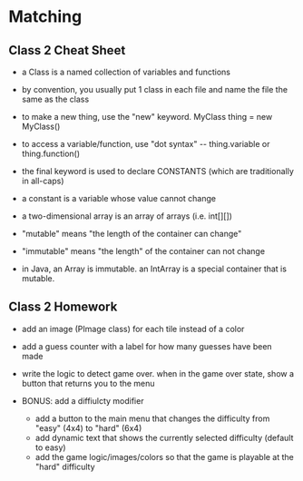 # Matching

Class 2 Cheat Sheet
------------------------------------------------------------------------
* a Class is a named collection of variables and functions
* by convention, you usually put 1 class in each file and name the file the same as the class
* to make a new thing, use the "new" keyword.  MyClass thing = new MyClass()
* to access a variable/function, use "dot syntax" -- thing.variable or thing.function()

* the final keyword is used to declare CONSTANTS (which are traditionally in all-caps)
* a constant is a variable whose value cannot change

* a two-dimensional array is an array of arrays (i.e. int[][])
* "mutable" means "the length of the container can change"
* "immutable" means "the length" of the container can not change
* in Java, an Array is immutable. an IntArray is a special container that is mutable.


Class 2 Homework
------------------------------------------------------------------------
* add an image (PImage class) for each tile instead of a color
* add a guess counter with a label for how many guesses have been made
* write the logic to detect game over. when in the game over state, show a button that returns you to the menu

* BONUS: add a diffiulcty modifier
  * add a button to the main menu that changes the difficulty from "easy" (4x4) to "hard" (6x4)
  * add dynamic text that shows the currently selected difficulty (default to easy)
  * add the game logic/images/colors so that the game is playable at the "hard" difficulty